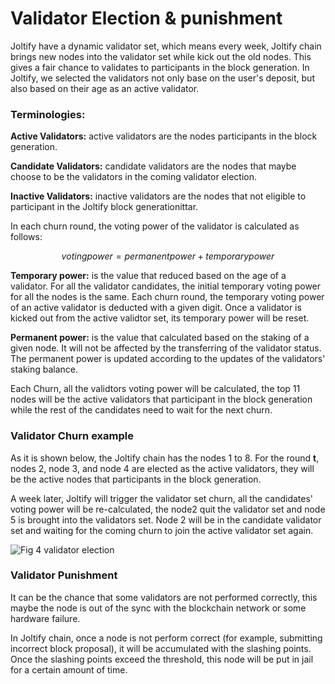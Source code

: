 # Validator Election & punishment

Joltify have a dynamic validator set, which means every week, Joltify chain brings new nodes into the validator set while kick out the old nodes.  This gives a fair chance to validates to participants in the block generation. In Joltify, we selected the validators not only base on the user's deposit, but also based on their age as an active validator. &#x20;



### Terminologies:

**Active Validators:** active validators are the nodes participants in the block generation.

**Candidate Validators:** candidate validators are the nodes that maybe choose to be the validators in the coming validator election.

**Inactive Validators:** inactive validators are the nodes that not eligible to participant in the Joltify block generationittar.

In each churn round, the voting power of the validator is calculated as follows:

$$
voting power = permanent power +  temporary power
$$

**Temporary power:**  is the value that reduced based on the age of a validator. For all the validator candidates, the initial temporary voting power for all the nodes is the same. Each churn round, the temporary voting power  of an active validator is deducted with a given digit. Once a validator is kicked out from the active validtor set, its temporary power will be reset.&#x20;

**Permanent power:** is the value that calculated based on the staking of a given node. It will not be affected by the transferring of the validator status. The permanent power is updated  according to the updates of the validators' staking balance.

&#x20;Each Churn, all the validtors voting power will be calculated, the top 11 nodes will be the active validators that participant in the block generation while the rest of the candidates need to wait for the next churn.



### Validator Churn example

As it is shown below, the Joltify chain has the nodes 1 to 8.  For the round **t**, nodes 2, node 3, and node 4 are elected as the active validators, they will be the active nodes that participants in the block generation.

A week later, Joltify will trigger the validator set churn, all the candidates' voting power will be re-calculated, the node2 quit the validator set and node 5 is brought into the validators set. Node 2 will be in the candidate validator set and waiting for the coming churn to join the active validator set again.

![Fig 4 validator election](../../.gitbook/assets/node\_churn.png)

### Validator Punishment

It can be the chance that some validators are not performed correctly, this maybe the node is out of the sync with the blockchain network or some hardware failure.

In Joltify chain, once a node is not perform correct (for example, submitting incorrect block proposal), it will be accumulated with the slashing points. Once the slashing points exceed the threshold, this node will be put in jail for a certain amount of time.&#x20;

